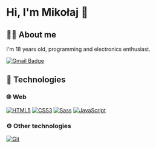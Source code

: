 # Hi, I'm Mikołaj 👋
## 👨‍💻 About me

I'm 18 years old, programming and electronics enthusiast.

[![Gmail Badge](https://img.shields.io/badge/-Gmail-c14438?style=flat-square&logo=Gmail&logoColor=white&link=mailto:dudzmiko@gmail.com)](mailto:dudzmiko@gmail.com)

## 🔧 Technologies
### 🌐 Web
[![HTML5](https://img.shields.io/badge/-HTML5-E34F26?style=flat-square&logo=html5&logoColor=white&link=https://github.com/dudzmiko/)](https://github.com/dudzmiko/)
[![CSS3](https://img.shields.io/badge/-CSS3-1572B6?style=flat-square&logo=css3&link=https://github.com/dudzmiko/)](https://github.com/dudzmiko/)
[![Sass](https://img.shields.io/badge/-Sass-CC6699?style=flat-square&logo=Sass&logoColor=white)](https://github.com/dudzmiko/)
[![JavaScript](https://img.shields.io/badge/-JavaScript-F7DF1E?style=flat-square&logo=javascript&logoColor=white&link=https://github.com/dudzmiko/)](https://github.com/dudzmiko/)
### ⚙️ Other technologies
[![Git](https://img.shields.io/badge/-Git-F05032?style=flat-square&logo=git&logoColor=white&link=https://github.com/dudzmiko/)](https://github.com/dudzmiko/)

<!--
#### 📕 Learning
[![React](https://img.shields.io/badge/-React-61DAFB?style=flat-square&logo=react&logoColor=white&link=https://github.com/dudzmiko/)](https://github.com/dudzmiko/)
[![Styled Components](https://img.shields.io/badge/-Styled%20Components-DB7093?style=flat-square&logo=styled-components&logoColor=white&link=https://github.com/dudzmiko/)](https://github.com/dudzmiko/)
### ⚡ Microcontrollers

[![Arduino](https://img.shields.io/badge/-Arduino-00979D?style=flat-square&logo=arduino&logoColor=white&link=https://github.com/dudzmiko/)](https://github.com/dudzmiko/)
[![STM](https://img.shields.io/badge/-STM-03234B?style=flat-square&logo=STMicroelectronics&logoColor=white&link=https://github.com/dudzmiko/)](https://github.com/dudzmiko/)
[![RaspberryPi](https://img.shields.io/badge/-RaspberryPi-A22846?style=flat-square&logo=RaspberryPi&logoColor=white&link=https://github.com/dudzmiko/)](https://github.com/dudzmiko/)

### ⚙️ Other technologies
[![Git](https://img.shields.io/badge/-Git-F05032?style=flat-square&logo=git&logoColor=white&link=https://github.com/dudzmiko/)](https://github.com/dudzmiko/)

## 💻 Platforms
[![Windows](https://img.shields.io/badge/-Windows-0078D6?style=flat-square&logo=windows&logoColor=white&link=https://github.com/dudzmiko/)](https://github.com/dudzmiko/)
[![Linux](https://img.shields.io/badge/-Linux-FCC624?style=flat-square&logo=linux&logoColor=black&link=https://github.com/dudzmiko/)](https://github.com/dudzmiko/)
[![Android](https://img.shields.io/badge/-Android-3DDC84?style=flat-square&logo=android&logoColor=white&link=https://github.com/dudzmiko/)](https://github.com/dudzmiko/)

-->
<!--
**dudzmiko/dudzmiko** is a ✨ _special_ ✨ repository because its `README.md` (this file) appears on your GitHub profile.

Here are some ideas to get you started:

- 🔭 I’m currently working on ...
- 🌱 I’m currently learning ...
- 👯 I’m looking to collaborate on ...
- 🤔 I’m looking for help with ...
- 💬 Ask me about ...
- 📫 How to reach me: ...
- 😄 Pronouns: ...
- ⚡ Fun fact: ...
-->
